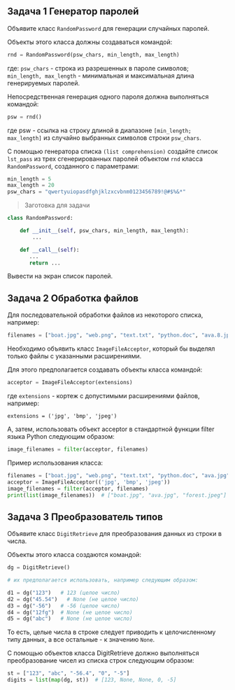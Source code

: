 ## Задача 1 Генератор паролей

Объявите класс `RandomPassword` для генерации случайных паролей. 

Объекты этого класса должны создаваться командой:

```python
rnd = RandomPassword(psw_chars, min_length, max_length)
```
где:
`psw_chars` - строка из разрешенных в пароле символов;
` min_length, max_length` - минимальная и максимальная длина генерируемых паролей.

Непосредственная генерация одного пароля должна выполняться командой:

```python
psw = rnd()
```
где psw - ссылка на строку длиной в диапазоне `[min_length; max_length]` из случайно выбранных символов строки `psw_chars`.

С помощью генератора списка `(list comprehension)` создайте список `lst_pass` из трех сгенерированных паролей объектом `rnd` класса `RandomPassword`, созданного с параметрами: 

```python
min_length = 5
max_length = 20
psw_chars = "qwertyuiopasdfghjklzxcvbnm0123456789!@#$%&*"

```
> Заготовка для задачи

```python
class RandomPassword:

    def __init__(self, psw_chars, min_length, max_length):
        ...

    def __call__(self):
       ...  
       return ...
```
Вывести на экран список паролей.

## Задача 2 Обработка файлов

Для последовательной обработки файлов из некоторого списка, например:

```python
filenames = ["boat.jpg", "web.png", "text.txt", "python.doc", "ava.8.jpg", "forest.jpeg", "eq_1.png", "eq_2.png", "my.html", "data.shtml"]

```
Необходимо объявить класс `ImageFileAcceptor`, который бы выделял только файлы с указанными расширениями.

Для этого предполагается создавать объекты класса командой:

```python
acceptor = ImageFileAcceptor(extensions)
```

где `extensions` - кортеж с допустимыми расширениями файлов, например: 

`extensions = ('jpg', 'bmp', 'jpeg')`

А, затем, использовать объект acceptor в стандартной функции filter языка Python следующим образом:

```python
image_filenames = filter(acceptor, filenames)
```

Пример использования класса:


```python
filenames = ["boat.jpg", "web.png", "text.txt", "python.doc", "ava.jpg", "forest.jpeg", "eq_1.png", "eq_2.png"]
acceptor = ImageFileAcceptor(('jpg', 'bmp', 'jpeg'))
image_filenames = filter(acceptor, filenames)
print(list(image_filenames))  # ["boat.jpg", "ava.jpg", "forest.jpeg"]
```


## Задача 3 Преобразователь типов


Объявите класс `DigitRetrieve` для преобразования данных из строки в числа. 

Объекты этого класса создаются командой:
```python
dg = DigitRetrieve()

# их предполагается использовать, например следующим образом:

d1 = dg("123")   # 123 (целое число)
d2 = dg("45.54")   # None (не целое число)
d3 = dg("-56")   # -56 (целое число)
d4 = dg("12fg")  # None (не целое число)
d5 = dg("abc")   # None (не целое число)
```

То есть, целые числа в строке следует приводить к целочисленному типу данных, а все остальные - к значению `None`.

С помощью объектов класса DigitRetrieve должно выполняться преобразование чисел из списка строк следующим образом:

```python
st = ["123", "abc", "-56.4", "0", "-5"]
digits = list(map(dg, st))  # [123, None, None, 0, -5]
```